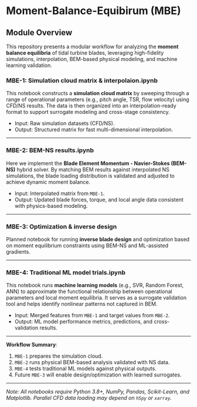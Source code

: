 # Moment-Balance-Equibirum (MBE)

## Module Overview

This repository presents a modular workflow for analyzing the **moment balance equilibria** of tidal turbine blades, leveraging high-fidelity simulations, interpolation, BEM-based physical modeling, and machine learning validation.

### MBE-1: Simulation cloud matrix & interpolaion.ipynb

This notebook constructs a **simulation cloud matrix** by sweeping through a range of operational parameters (e.g., pitch angle, TSR, flow velocity) using CFD/NS results. The data is then organized into an interpolation-ready format to support surrogate modeling and cross-stage consistency.

- Input: Raw simulation datasets (CFD/NS).
- Output: Structured matrix for fast multi-dimensional interpolation.

---

### MBE-2: BEM-NS results.ipynb

Here we implement the **Blade Element Momentum - Navier-Stokes (BEM-NS)** hybrid solver. By matching BEM results against interpolated NS simulations, the blade loading distribution is validated and adjusted to achieve dynamic moment balance.

- Input: Interpolated matrix from `MBE-1`.
- Output: Updated blade forces, torque, and local angle data consistent with physics-based modeling.

---

### MBE-3: Optimization & inverse design

Planned notebook for running **inverse blade design** and optimization based on moment equilibrium constraints using BEM-NS and ML-assisted gradients.

---
### MBE-4: Traditional ML model trials.ipynb

This notebook runs **machine learning models** (e.g., SVR, Random Forest, ANN) to approximate the functional relationship between operational parameters and local moment equilibria. It serves as a surrogate validation tool and helps identify nonlinear patterns not captured in BEM.

- Input: Merged features from `MBE-1` and target values from `MBE-2`.
- Output: ML model performance metrics, predictions, and cross-validation results.

---


 **Workflow Summary**:
1. `MBE-1` prepares the simulation cloud.
2. `MBE-2` runs physical BEM-based analysis validated with NS data.
3. `MBE-4` tests traditional ML models against physical outputs.
4. Future `MBE-3` will enable design/optimization with learned surrogates.

---

*Note: All notebooks require Python 3.8+, NumPy, Pandas, Scikit-Learn, and Matplotlib. Parallel CFD data loading may depend on `h5py` or `xarray`.*

